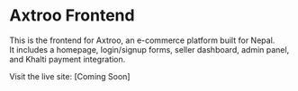 # Axtroo Frontend

This is the frontend for Axtroo, an e-commerce platform built for Nepal.  
It includes a homepage, login/signup forms, seller dashboard, admin panel, and Khalti payment integration.

Visit the live site: [Coming Soon]
